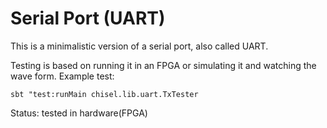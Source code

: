 # Serial Port (UART)

This is a minimalistic version of a serial port, also
called UART.

Testing is based on running it in an FPGA or simulating it
and watching the wave form. Example test:

```sbt "test:runMain chisel.lib.uart.TxTester```

Status: tested in hardware(FPGA)
